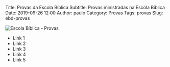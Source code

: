 Title: Provas da Escola Bíblica
Subtitle: Provas ministradas na Escola Bíblica
Date: 2019-09-26 12:00
Author: paulo
Category: Provas
Tags: provas
Slug: ebd-provas

<img src="{static}/images/headers/ebd-provas.jpg" alt="Escola Bíblica - Provas" class="center" style="margin-top: 0;">

- Link 1
- Link 2
- Link 3
- Link 4
- Link 5
